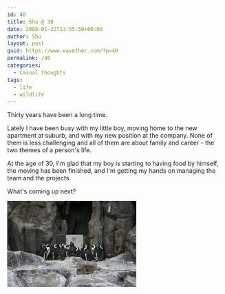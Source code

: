 ```yaml
---
id: 40
title: Shu @ 30
date: 2009-01-22T13:55:58+00:00
author: Shu
layout: post
guid: https://www.wavether.com/?p=40
permalink: /40
categories:
  - Casual thoughts
tags:
  - life
  - wildlife
---
```

Thirty years have been a long time.

Lately I have been busy with my little boy, moving home to the new apartment at
suburb, and with my new position at the company. None of them is less
challenging and all of them are about family and career - the two themes of a
person's life.

At the age of 30, I'm glad that my boy is starting to having food by himself,
the moving has been finished, and I'm getting my hands on managing the team and
the projects.

What's coming up next?

![Shanghai Zoo, Lunch will served in 10 minutes](/assets/2009/01/img_3671s.jpg)
